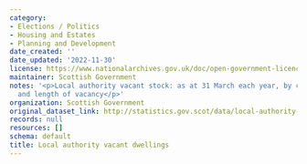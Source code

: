 ```yaml
---
category:
- Elections / Politics
- Housing and Estates
- Planning and Development
date_created: ''
date_updated: '2022-11-30'
license: https://www.nationalarchives.gov.uk/doc/open-government-licence/version/3/
maintainer: Scottish Government
notes: '<p>Local authority vacant stock: as at 31 March each year, by current status
  and length of vacancy</p>'
organization: Scottish Government
original_dataset_link: http://statistics.gov.scot/data/local-authority-vacant-dwellings
records: null
resources: []
schema: default
title: Local authority vacant dwellings
---
```


